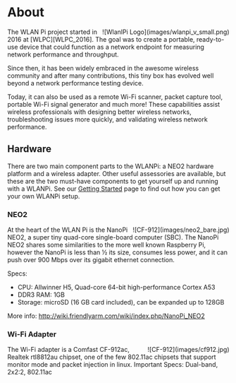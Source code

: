# About
<div style="float: right;">
![WlanlPi Logo](images/wlanpi_v_small.png)
</div>
The WLAN Pi project started in 2016 at [WLPC][WLPC_2016]. The goal was to create a portable, ready-to-use device that could function as a network endpoint for measuring network performance and throughput.

Since then, it has been widely embraced in the awesome wireless community and after many contributions, this tiny box has evolved well beyond a network performance testing device. 

Today, it can also be used as a remote Wi-Fi scanner, packet capture tool, portable Wi-Fi signal generator and much more! These capabilities assist wireless professionals with designing better wireless networks, troubleshooting issues more quickly, and validating wireless network performance. 

## Hardware

There are two main component parts to the WLANPi: a NEO2 hardware platform and a wireless adapter. Other useful assessories are available, but these are the two must-have components to get yourself up and running with a WLANPi. See our [Getting Started][Getting_Started] page to find out how you can get your own WLANPi setup. 

### NEO2
<div style="float: right;">
![CF-912](images/neo2_bare.jpg)
</div>
At the heart of the WLAN Pi is the NanoPi NEO2, a super tiny quad-core single-board computer (SBC). The NanoPi NEO2 shares some similarities to the more well known Raspberry Pi, however the NanoPi is less than ½ its size, consumes less power, and it can push over 900 Mbps over its gigabit ethernet connection.

Specs:

- CPU: Allwinner H5, Quad-core 64-bit high-performance Cortex A53
- DDR3 RAM: 1GB
- Storage: microSD (16 GB card included), can be expanded up to 128GB

More info: <http://wiki.friendlyarm.com/wiki/index.php/NanoPi_NEO2>

### Wi-Fi Adapter
<div style="float: right;">
![CF-912](images/cf912.jpg)
</div>
The Wi-Fi adapter is a Comfast CF-912ac, Realtek rtl8812au chipset, one of the few 802.11ac chipsets that support monitor mode and packet injection in linux. 
Important Specs: Dual-band, 2x2:2, 802.11ac

[WLPC_2016]: https://www.wlanpros.com/resource/?wpv-category=2016-us-phoenix&wpv_aux_current_post_id=2623
[Getting_Started]: getting_started.md
